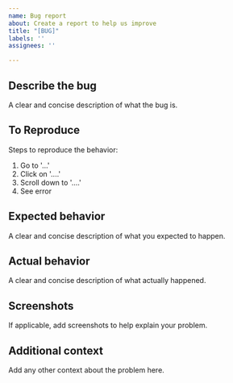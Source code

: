 ```yaml
---
name: Bug report
about: Create a report to help us improve
title: "[BUG]"
labels: ''
assignees: ''

---
```


## **Describe the bug**
A clear and concise description of what the bug is.

## **To Reproduce**
Steps to reproduce the behavior:
1. Go to '...'
2. Click on '....'
3. Scroll down to '....'
4. See error

## **Expected behavior**
A clear and concise description of what you expected to happen.

## **Actual behavior**
A clear and concise description of what actually happened.

## **Screenshots**
If applicable, add screenshots to help explain your problem.



## **Additional context**
Add any other context about the problem here.
